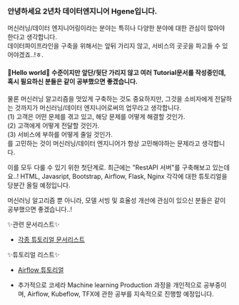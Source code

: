 ### 안녕하세요 2년차 데이터엔지니어 Hgene입니다.  
머신러닝/데이터 엔지니어링이라는 분야는 특히나 다양한 분야에 대한 관심이 많아야 한다고 생각합니다.  
데이터파이프라인을 구축을 위해서는 앞뒤 가리지 않고, 서비스의 곳곳을 파고들 수 있어야겠죠..!ㅎ. 

#### 🌱Hello world🌱 수준이지만 앞단/뒷단 가리지 않고 여러 Tutorial문서를 작성중인데, 혹시 필요하신 분들은 같이 공부했으면 좋겠습니다.  

물론 머신러닝 알고리즘을 멋있게 구축하는 것도 중요하지만, 그것을 소비자에게 전달하는 것까지가 머신러닝/데이터 엔지니어로써의 업무라고 생각합니다.   
 (1) 고객은 어떤 문제를 겪고 있고, 해당 문제를 어떻게 해결할 것인가.  
 (2) 고객에게 어떻게 전달할 것인가.  
 (3) 서비스에 부하를 어떻게 줄일 것인가.  
를 고민하는 것이 머신러닝/데이터 엔지니어가 항상 고민해야하는 문제라고 생각합니다.  

이를 모두 다룰 수 있기 위한 첫단계로. 
최근에는 "RestAPI 서버"를 구축해보고 있는데요..! HTML, Javasript, Bootstrap, Airflow, Flask, Nginx 각각에 대한 튜토리얼을 당분간 올릴 예정입니다.  

머신러닝 알고리즘 뿐 아니라, 모델 서빙 및 효율성 개선에 관심이 있으신 분들은 같이 공부했으면 좋겠습니다..!

✨관련 문서리스트✨  
- [각종 튜토리얼 문서리스트](https://github.com/Hgene/airflow_tutorials)


✨튜토리얼 리스트✨  
- [Airflow 튜토리얼](https://github.com/Hgene/airflow_tutorials) 



- 추가적으로 코세라 Machine learning Production 과정을 개인적으로 공부중이며, Airflow, Kubeflow, TFX에 관한 공부를 지속적으로 진행할 예정입니다.



<!---
Hgene/Hgene is a ✨ special ✨ repository because its `README.md` (this file) appears on your GitHub profile.
You can click the Preview link to take a look at your changes.
--->
